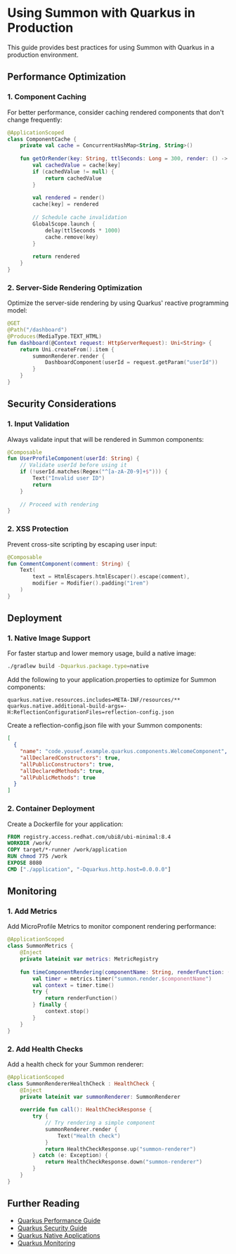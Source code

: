 # Using Summon with Quarkus in Production

This guide provides best practices for using Summon with Quarkus in a production environment.

## Performance Optimization

### 1. Component Caching

For better performance, consider caching rendered components that don't change frequently:

```kotlin
@ApplicationScoped
class ComponentCache {
    private val cache = ConcurrentHashMap<String, String>()
    
    fun getOrRender(key: String, ttlSeconds: Long = 300, render: () -> String): String {
        val cachedValue = cache[key]
        if (cachedValue != null) {
            return cachedValue
        }
        
        val rendered = render()
        cache[key] = rendered
        
        // Schedule cache invalidation
        GlobalScope.launch {
            delay(ttlSeconds * 1000)
            cache.remove(key)
        }
        
        return rendered
    }
}
```

### 2. Server-Side Rendering Optimization

Optimize the server-side rendering by using Quarkus' reactive programming model:

```kotlin
@GET
@Path("/dashboard")
@Produces(MediaType.TEXT_HTML)
fun dashboard(@Context request: HttpServerRequest): Uni<String> {
    return Uni.createFrom().item { 
        summonRenderer.render {
            DashboardComponent(userId = request.getParam("userId"))
        }
    }
}
```

## Security Considerations

### 1. Input Validation

Always validate input that will be rendered in Summon components:

```kotlin
@Composable
fun UserProfileComponent(userId: String) {
    // Validate userId before using it
    if (!userId.matches(Regex("^[a-zA-Z0-9]+$"))) {
        Text("Invalid user ID")
        return
    }
    
    // Proceed with rendering
}
```

### 2. XSS Protection

Prevent cross-site scripting by escaping user input:

```kotlin
@Composable
fun CommentComponent(comment: String) {
    Text(
        text = HtmlEscapers.htmlEscaper().escape(comment),
        modifier = Modifier().padding("1rem")
    )
}
```

## Deployment

### 1. Native Image Support

For faster startup and lower memory usage, build a native image:

```bash
./gradlew build -Dquarkus.package.type=native
```

Add the following to your application.properties to optimize for Summon components:

```properties
quarkus.native.resources.includes=META-INF/resources/**
quarkus.native.additional-build-args=-H:ReflectionConfigurationFiles=reflection-config.json
```

Create a reflection-config.json file with your Summon components:

```json
[
  {
    "name": "code.yousef.example.quarkus.components.WelcomeComponent",
    "allDeclaredConstructors": true,
    "allPublicConstructors": true,
    "allDeclaredMethods": true,
    "allPublicMethods": true
  }
]
```

### 2. Container Deployment

Create a Dockerfile for your application:

```dockerfile
FROM registry.access.redhat.com/ubi8/ubi-minimal:8.4
WORKDIR /work/
COPY target/*-runner /work/application
RUN chmod 775 /work
EXPOSE 8080
CMD ["./application", "-Dquarkus.http.host=0.0.0.0"]
```

## Monitoring

### 1. Add Metrics

Add MicroProfile Metrics to monitor component rendering performance:

```kotlin
@ApplicationScoped
class SummonMetrics {
    @Inject
    private lateinit var metrics: MetricRegistry
    
    fun timeComponentRendering(componentName: String, renderFunction: () -> String): String {
        val timer = metrics.timer("summon.render.$componentName")
        val context = timer.time()
        try {
            return renderFunction()
        } finally {
            context.stop()
        }
    }
}
```

### 2. Add Health Checks

Add a health check for your Summon renderer:

```kotlin
@ApplicationScoped
class SummonRendererHealthCheck : HealthCheck {
    @Inject
    private lateinit var summonRenderer: SummonRenderer
    
    override fun call(): HealthCheckResponse {
        try {
            // Try rendering a simple component
            summonRenderer.render {
                Text("Health check")
            }
            return HealthCheckResponse.up("summon-renderer")
        } catch (e: Exception) {
            return HealthCheckResponse.down("summon-renderer")
        }
    }
}
```

## Further Reading

- [Quarkus Performance Guide](https://quarkus.io/guides/performance-guide)
- [Quarkus Security Guide](https://quarkus.io/guides/security-guide)
- [Quarkus Native Applications](https://quarkus.io/guides/building-native-image)
- [Quarkus Monitoring](https://quarkus.io/guides/microprofile-metrics) 